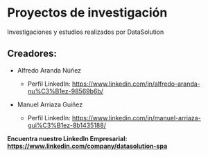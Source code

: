 # Proyectos de investigación
Investigaciones y estudios realizados por DataSolution

## Creadores:
- Alfredo Aranda Núñez
  * Perfil LinkedIn: https://www.linkedin.com/in/alfredo-aranda-nu%C3%B1ez-98569b6b/

- Manuel Arriaza Guiñez
  * Perfil LinkedIn: https://www.linkedin.com/in/manuel-arriaza-gui%C3%B1ez-8b1435188/

<b>Encuentra nuestro LinkedIn Empresarial: https://www.linkedin.com/company/datasolution-spa</b>
